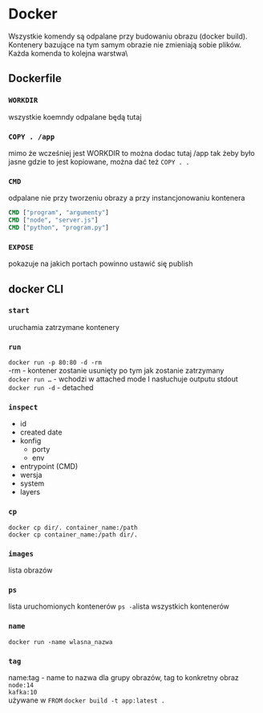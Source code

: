 # Docker

Wszystkie komendy są odpalane przy budowaniu obrazu (docker build).\
Kontenery bazujące na tym samym obrazie nie zmieniają sobie plików.\
Każda komenda to kolejna warstwa\
## Dockerfile
### `WORKDIR`
wszystkie koemndy odpalane będą tutaj

### `COPY . /app`
mimo że wcześniej jest WORKDIR to można dodac tutaj /app tak żeby było jasne gdzie to jest kopiowane, można dać też `COPY . .`

### `CMD` 
odpalane nie przy tworzeniu obrazy a przy instancjonowaniu kontenera
```dockerfile
CMD ["program", "argumenty"]
CMD ["node", "server.js"]
CMD ["python", "program.py"]
```

### `EXPOSE`
pokazuje na jakich portach powinno ustawić się publish

## docker CLI
### `start`
uruchamia zatrzymane kontenery

### `run`
`docker run -p 80:80 -d -rm` \
-rm - kontener zostanie usunięty po tym jak zostanie zatrzymany \
`docker run …` - wchodzi w attached mode I nasłuchuje outputu stdout\
`docker run -d` - detached

### `inspect`
- id
- created date
- konfig 
  - porty
  - env
- entrypoint (CMD)
- wersja
- system
- layers

### `cp`
`docker cp dir/. container_name:/path`\
`docker cp container_name:/path dir/.`

### `images`
lista obrazów

### `ps`
lista uruchomionych kontenerów
`ps -a`lista wszystkich kontenerów

### `name`
`docker run -name wlasna_nazwa`

### `tag`
name:tag - name to nazwa dla grupy obrazów, tag to konkretny obraz\
`node:14`\
`kafka:10`\
używane w `FROM`
`docker build -t app:latest .`
